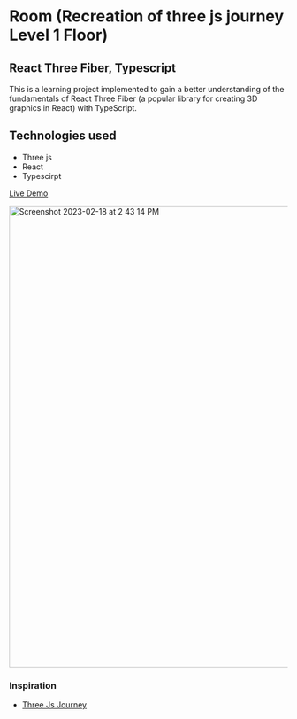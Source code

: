 # Room (Recreation of three js journey Level 1 Floor)

## React Three Fiber, Typescript

This is a learning project implemented to gain a better understanding of the fundamentals of React Three Fiber (a popular library for creating 3D graphics in React) with TypeScript.

## Technologies used

-   Three js
-   React
-   Typescirpt

[Live Demo](https://r3f-one.vercel.app/)

<img width="833" alt="Screenshot 2023-02-18 at 2 43 14 PM" src="https://user-images.githubusercontent.com/76642519/219856101-6ee2a72f-59ac-41b7-97b3-7b03a9fa3fb3.png">

### Inspiration

-   [Three Js Journey](https://threejs-journey.com/)
